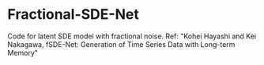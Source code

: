 # Fractional-SDE-Net
Code for latent SDE model with fractional noise.
Ref: "Kohei Hayashi and Kei Nakagawa, fSDE-Net: Generation of Time Series Data with Long-term Memory"
